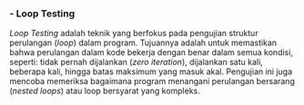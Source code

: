 ### - Loop Testing
*Loop Testing* adalah teknik yang berfokus pada pengujian struktur perulangan (*loop*) dalam program. Tujuannya adalah untuk memastikan bahwa perulangan dalam kode bekerja dengan benar dalam semua kondisi, seperti: tidak pernah dijalankan (*zero iteration*), dijalankan satu kali, beberapa kali, hingga batas maksimum yang masuk akal. Pengujian ini juga mencoba memeriksa bagaimana program menangani perulangan bersarang (*nested loops*) atau loop bersyarat yang kompleks.
